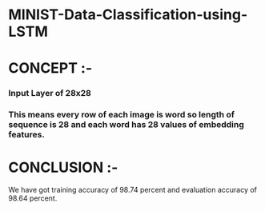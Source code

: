 # MINIST-Data-Classification-using-LSTM

# CONCEPT :-
### Input Layer of 28x28 
### This means every row of each image is word so length of sequence is 28 and each word has 28 values of embedding features.

# CONCLUSION :- 
We have got training accuracy of 98.74 percent and evaluation accuracy of 98.64 percent.
